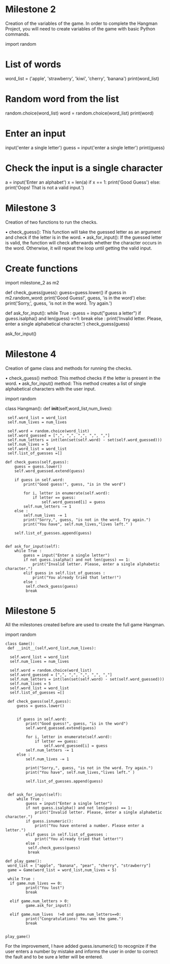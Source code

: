 # Milestone 2

Creation of the variables of the game.
In order to complete the Hangman Project, you will need to create variables of the game with basic Python commands.

import random

# List of words

word_list = ('apple', 'strawberry', 'kiwi', 'cherry', 'banana')
print(word_list)

# Random word from the list

random.choice(word_list)
word = random.choice(word_list)
print(word)

# Enter an input

input('enter a single letter')
guess = input('enter a single letter')
print(guess)

# Check the input is a single character

a = input('Enter an alphabet')
x = len(a)
if x == 1:
    print('Good Guess')
else:
    print('Oops! That is not a valid input.')
    
# Milestone 3   

Creation of two functions to run the checks.

• check_guess(): This function will take the guessed letter as an argument and check if the letter is in the word.
• ask_for_input(): If the guessed letter is valid, the function will check afterwards whether the character occurs in the word. Otherwise, it will repeat the loop until getting the valid input.

# Create functions  
import milestone_2 as m2

def check_guess(guess):
    guess=guess.lower()
    if guess in m2.random_word:
     print('Good Guess!', guess, 'is in the word')
    else:
     print('Sorry,', guess, 'is not in the word. Try again.')

def ask_for_input():
    while True :
        guess = input("guess a letter")
        if guess.isalpha() and len(guess) ==1:
            break
        else :
         print('Invalid letter. Please, enter a single alphabetical character.')
    check_guess(guess)

ask_for_input()

# Milestone 4

Creation of game class and methods for running the checks.

• check_guess() method: This method checks if the letter is present in the word.
• ask_for_input() method: This method creates a list of single alphabetical characters with the user input.

import random


class Hangman():
    def __init__(self,word_list,num_lives):

     self.word_list = word_list
     self.num_lives = num_lives

     self.word = random.choice(word_list)
     self.word_guessed = [",", ",", ",", ",", ","]
     self.num_letters = int(len(set(self.word) - set(self.word_guessed)))
     self.num_lives = 5
     self.word_list = word_list
     self.list_of_guesses =[]
    
    def check_guess(self,guess):
        guess = guess.lower()
        self.word_guessed.extend(guess)

        if guess in self.word:
            print("Good guess!", guess, "is in the word")

            for i, letter in enumerate(self.word): 
                if letter == guess:
                    self.word_guessed[i] = guess 
            self.num_letters -= 1
        else :
            self.num_lives -= 1
            print("Sorry,", guess, "is not in the word. Try again.")
            print("You have", self.num_lives,"lives left." )

        self.list_of_guesses.append(guess)


    def ask_for_input(self):
        while True :
            guess = input("Enter a single letter")
            if not guess.isalpha() and not len(guess) == 1:
                print("Invalid letter. Please, enter a single alphabetic character.")
            elif guess in self.list_of_guesses :
                print("You already tried that letter!")
            else :
             self.check_guess(guess)
             break
# Milestone 5
All the milestones created before are used to create the full game Hangman.


import random


    class Game():
     def __init__(self,word_list,num_lives):

      self.word_list = word_list
      self.num_lives = num_lives

      self.word = random.choice(word_list)
      self.word_guessed = [",", ",", ",", ",", ","]
      self.num_letters = int(len(set(self.word) - set(self.word_guessed)))
      self.num_lives = 5
      self.word_list = word_list
      self.list_of_guesses =[]
    
     def check_guess(self,guess):
         guess = guess.lower()
    

         if guess in self.word:
             print("Good guess!", guess, "is in the word")
             self.word_guessed.extend(guess)

             for i, letter in enumerate(self.word): 
                 if letter == guess:
                     self.word_guessed[i] = guess 
             self.num_letters -= 1
         else :
             self.num_lives -= 1
            
             print("Sorry,", guess, "is not in the word. Try again.")
             print("You have", self.num_lives,"lives left." )

             self.list_of_guesses.append(guess)


     def ask_for_input(self):
         while True :
             guess = input("Enter a single letter")
             if not guess.isalpha() and not len(guess) == 1:
                 print("Invalid letter. Please, enter a single alphabetic character.")
             if guess.isnumeric():
                 print("You have entered a number. Please enter a letter.")
             elif guess in self.list_of_guesses :
                 print("You already tried that letter!")
             else :
              self.check_guess(guess)
              break

    def play_game():
     word_list = ["apple", "banana", "pear", "cherry", "strawberry"]
     game = Game(word_list = word_list,num_lives = 5) 
    
     while True :
      if game.num_lives == 0:
             print("You lost")
             break
           
      elif game.num_letters > 0:
             game.ask_for_input()

      elif game.num_lives  !=0 and game.num_letters==0:
             print("Congratulations! You won the game.")
             break
   

    play_game()

For the improvement, I have added guess.isnumeric() to recognize if the user enters a number by mistake and informs the user in order to correct the fault and to be sure a letter will be entered.

    
